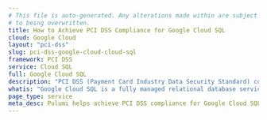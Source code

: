 ```yaml
---
# This file is auto-generated. Any alterations made within are subject
# to being overwritten.
title: How to Achieve PCI DSS Compliance for Google Cloud SQL
cloud: Google Cloud
layout: "pci-dss"
slug: pci-dss-google-cloud-cloud-sql
framework: PCI DSS
service: Cloud SQL
full: Google Cloud SQL
description: "PCI DSS (Payment Card Industry Data Security Standard) compliance refers to the adherence to a set of security standards designed to protect card information during and after a financial transaction. These standards are established by the Payment Card Industry Security Standards Council (PCI SSC), which was founded by major credit card companies like Visa, MasterCard, American Express, Discover, and JCB."
whatis: "Google Cloud SQL is a fully managed relational database service that offers MySQL, PostgreSQL, and SQL Server instances. It provides high performance, scalability, and availability without the need for infrastructure management. Cloud SQL automates backups, replication, patches, and updates while ensuring data encryption and network security. With features like automatic storage increases, point-in-time recovery, and seamless integration with other Google Cloud services, Cloud SQL enables developers to focus on application development rather than database administration."
page_type: service
meta_desc: Pulumi helps achieve PCI DSS compliance for Google Cloud SQL by enforcing security, cost, and compliance requirements. Speak with an expert to get started.
---
```


